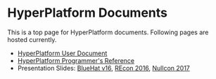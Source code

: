 # HyperPlatform Documents

This is a top page for HyperPlatform documents. Following pages are hosted currently.

- [HyperPlatform User Document](userdocument/index.html)
- [HyperPlatform Programmer's Reference](doxygen/index.html)
- Presentation Slides: [BlueHat v16](bluehatv16/BlueHat_v16_slides.pdf), [REcon 2016](recon2016/REcon2016_presentation.pdf), [Nullcon 2017](nullcon2017/nullconslides_4x3_final.pdf)
